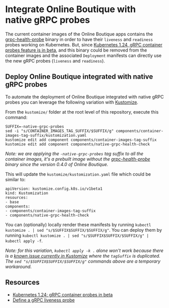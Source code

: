 # Integrate Online Boutique with native gRPC probes

The current container images of the Online Boutique apps contains the [grpc-health-probe](https://github.com/grpc-ecosystem/grpc-health-probe) binary in order to have their `liveness` and `readiness` probes working on Kubernetes. But, since [Kubernetes 1.24, gRPC container probes feature is in beta](https://kubernetes.io/blog/2022/05/13/grpc-probes-now-in-beta/), and this binary could be removed from the container images and the associated `Deployment` manifests can directly use the new gRPC probes (`liveness` and `readiness`).

## Deploy Online Boutique integrated with native gRPC probes

To automate the deployment of Online Boutique integrated with native gRPC probes you can leverage the following variation with [Kustomize](../..).

From the `kustomize/` folder at the root level of this repository, execute this command:
```
SUFFIX=-native-grpc-probes
sed -i "s/CONTAINER_IMAGES_TAG_SUFFIX/$SUFFIX/g" components/container-images-tag-suffix/kustomization.yaml
kustomize edit add component components/container-images-tag-suffix
kustomize edit add component components/native-grpc-health-check
```
_Note: we are applying the `-native-grpc-probes` tag suffix to all the container images, it's a prebuilt image without the [grpc-health-probe](https://github.com/grpc-ecosystem/grpc-health-probe) binary since the version 0.4.0 of Online Boutique._

This will update the `kustomize/kustomization.yaml` file which could be similar to:
```
apiVersion: kustomize.config.k8s.io/v1beta1
kind: Kustomization
resources:
- base
components:
- components/container-images-tag-suffix
- components/native-grpc-health-check
```

You can (optionally) locally render these manifests by running `kubectl kustomize . | sed "s/$SUFFIX$SUFFIX/$SUFFIX/g"`.
You can deploy them by running `kubectl kustomize . | sed "s/$SUFFIX$SUFFIX/$SUFFIX/g" | kubectl apply -f`.

_Note: for this variation, `kubectl apply -k .` alone won't work because there is a [known issue currently in Kustomize](https://github.com/kubernetes-sigs/kustomize/issues/4814) where the `tagSuffix` is duplicated. The `sed "s/$SUFFIX$SUFFIX/$SUFFIX/g"` commands above are a temporary workaround._

## Resources

- [Kubernetes 1.24: gRPC container probes in beta](https://kubernetes.io/blog/2022/05/13/grpc-probes-now-in-beta/)
- [Define a gRPC liveness probe](https://kubernetes.io/docs/tasks/configure-pod-container/configure-liveness-readiness-startup-probes/#define-a-grpc-liveness-probe)
